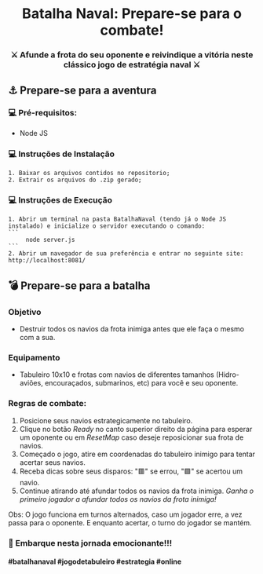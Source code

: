 <h1 align="center"> 
	Batalha Naval: Prepare-se para o combate!
</h1>
<h3 align="center">⚔️ Afunde a frota do seu oponente e reivindique a vitória neste clássico jogo de estratégia naval ⚔️</h3>

## ⚓ Prepare-se para a aventura

### 💻 Pré-requisitos:
 - Node JS

### 💻 Instruções de Instalação
    1. Baixar os arquivos contidos no repositorio;
    2. Extrair os arquivos do .zip gerado;

### 💻 Instruções de Execução
    1. Abrir um terminal na pasta BatalhaNaval (tendo já o Node JS instalado) e inicialize o servidor executando o comando:
    ```
         node server.js 
    ```
    2. Abrir um navegador de sua preferência e entrar no seguinte site: http://localhost:8081/

## 💣 Prepare-se para a batalha

### Objetivo 
- Destruir todos os navios da frota inimiga antes que ele faça o mesmo com a sua.
### Equipamento 
- Tabuleiro 10x10 e frotas com navios de diferentes tamanhos (Hidro-aviões, encouraçados, submarinos, etc) para você e seu oponente.

### Regras de combate:
1. Posicione seus navios estrategicamente no tabuleiro.
2. Clique no botão *Ready* no canto superior direito da página para esperar um oponente ou em *ResetMap* caso deseje reposicionar sua frota de navios.
3. Começado o jogo, atire em coordenadas do tabuleiro inimigo para tentar acertar seus navios.
4. Receba dicas sobre seus disparos: "🟥" se errou, "🟩" se acertou um navio.
4. Continue atirando até afundar todos os navios da frota inimiga. *Ganha o primeiro jogador a afundar todos os navios da frota inimiga!*

Obs: O jogo funciona em turnos alternados, caso um jogador erre, a vez passa para o oponente. E enquanto acertar, o turno do jogador se mantém.

### 🚢 Embarque nesta jornada emocionante!!!

#### #batalhanaval #jogodetabuleiro #estrategia #online
